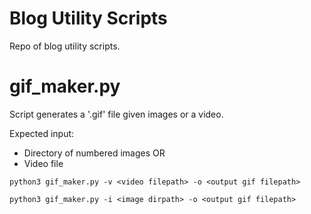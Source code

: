 # Blog Utility Scripts
Repo of blog utility scripts.

# gif_maker.py
Script generates a '.gif' file given images or a video.

Expected input:
* Directory of numbered images
OR
* Video file

```
python3 gif_maker.py -v <video filepath> -o <output gif filepath>

python3 gif_maker.py -i <image dirpath> -o <output gif filepath>
```